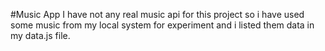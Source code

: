 # M u s i c   A p p 
I have not any real music api for this project so i have used some music from my local system for experiment and i listed them data in my data.js file.
 
